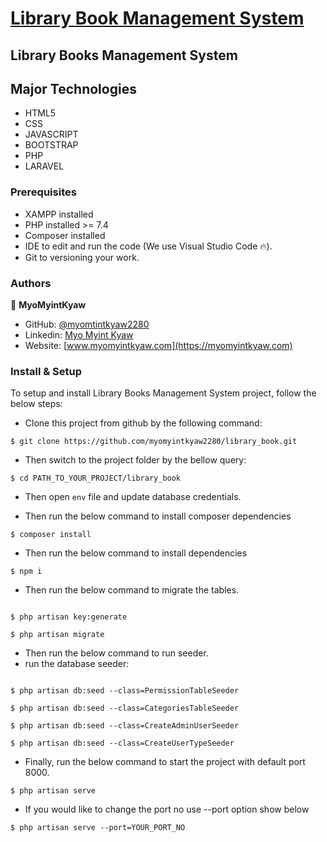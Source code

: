 # [Library Book Management System](https://lbms.myomyintkyaw.pro)

## Library Books Management System


## Major Technologies
- HTML5
- CSS
- JAVASCRIPT
- BOOTSTRAP
- PHP
- LARAVEL


### Prerequisites
- XAMPP installed
- PHP installed >= 7.4
- Composer installed
- IDE to edit and run the code (We use Visual Studio Code 🔥).
- Git to versioning your work.

### Authors
👤 **MyoMyintKyaw**

- GitHub: [@myomtintkyaw2280](https://github.com/myomyintkyaw2280)
- Linkedin: [Myo Myint Kyaw](https://www.linkedin.com/in/myo-myint-kyaw-049b98126/)
- Website: [www.myomyintkyaw.com](https://myomyintkyaw.com)

### Install & Setup

To setup and install Library Books Management System project, follow the below steps:
- Clone this project from github by the following command: 

```
$ git clone https://github.com/myomyintkyaw2280/library_book.git
```

- Then switch to the project folder by the bellow query:

```
$ cd PATH_TO_YOUR_PROJECT/library_book
```

- Then open ```env``` file and update database credentials.

- Then run the below command to install composer dependencies

```
$ composer install
```

- Then run the below command to install dependencies

```
$ npm i
```

- Then run the below command to migrate the tables.

```

$ php artisan key:generate

$ php artisan migrate 

```

- Then run the below command to run seeder.
- run the database seeder:

```

$ php artisan db:seed --class=PermissionTableSeeder

$ php artisan db:seed --class=CategoriesTableSeeder

$ php artisan db:seed --class=CreateAdminUserSeeder

$ php artisan db:seed --class=CreateUserTypeSeeder

```

- Finally, run the below command to start the project with default port 8000.


```
$ php artisan serve
```

- If you would like to change the port no use --port option show below

```
$ php artisan serve --port=YOUR_PORT_NO
```
